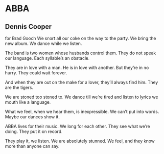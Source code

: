 # ABBA
## Dennis Cooper
for Brad Gooch
We snort all our coke
on the way to the party.
We bring the new album.
We dance while we listen.

The band is two women
whose husbands control them.
They do not speak our language.
Each syllable’s an obstacle.

They are in love with a man.
He is in love with another.
But they’re in no hurry.
They could wait forever.

And when they are out
on the make for a lover,
they’ll always find him.
They are the tigers.

We are stoned too stoned to.
We dance till we’re tired
and listen to lyrics
we mouth like a language.

What we feel, when we
hear them, is inexpressible.
We can’t put into words.
Maybe our dances show it.

ABBA lives for their music.
We long for each other.
They see what we’re doing.
They put it on record.

They play it, we listen.
We are absolutely stunned.
We feel, and they know
more than anyone can say.